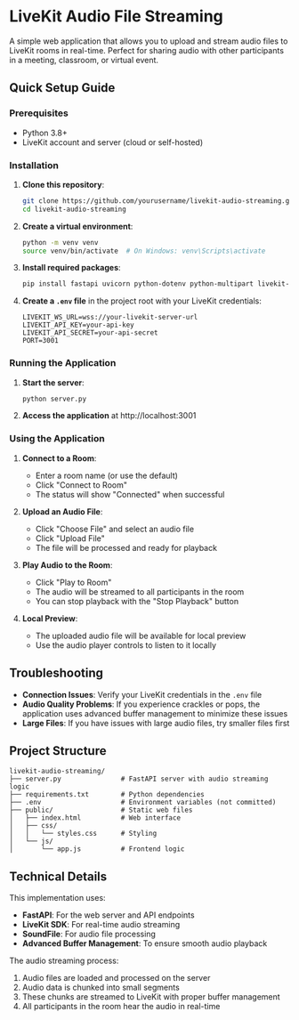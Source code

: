 # LiveKit Audio File Streaming

A simple web application that allows you to upload and stream audio files to LiveKit rooms in real-time. Perfect for sharing audio with other participants in a meeting, classroom, or virtual event.

## Quick Setup Guide

### Prerequisites

- Python 3.8+
- LiveKit account and server (cloud or self-hosted)

### Installation

1. **Clone this repository**:
   ```bash
   git clone https://github.com/yourusername/livekit-audio-streaming.git
   cd livekit-audio-streaming
   ```

2. **Create a virtual environment**:
   ```bash
   python -m venv venv
   source venv/bin/activate  # On Windows: venv\Scripts\activate
   ```

3. **Install required packages**:
   ```bash
   pip install fastapi uvicorn python-dotenv python-multipart livekit-server-sdk livekit-rtc soundfile numpy pydantic
   ```

4. **Create a `.env` file** in the project root with your LiveKit credentials:
   ```
   LIVEKIT_WS_URL=wss://your-livekit-server-url
   LIVEKIT_API_KEY=your-api-key
   LIVEKIT_API_SECRET=your-api-secret
   PORT=3001
   ```

### Running the Application

1. **Start the server**:
   ```bash
   python server.py
   ```

2. **Access the application** at http://localhost:3001

### Using the Application

1. **Connect to a Room**:
   - Enter a room name (or use the default)
   - Click "Connect to Room"
   - The status will show "Connected" when successful

2. **Upload an Audio File**:
   - Click "Choose File" and select an audio file
   - Click "Upload File"
   - The file will be processed and ready for playback

3. **Play Audio to the Room**:
   - Click "Play to Room"
   - The audio will be streamed to all participants in the room
   - You can stop playback with the "Stop Playback" button

4. **Local Preview**:
   - The uploaded audio file will be available for local preview
   - Use the audio player controls to listen to it locally

## Troubleshooting

- **Connection Issues**: Verify your LiveKit credentials in the `.env` file
- **Audio Quality Problems**: If you experience crackles or pops, the application uses advanced buffer management to minimize these issues
- **Large Files**: If you have issues with large audio files, try smaller files first

## Project Structure

```
livekit-audio-streaming/
├── server.py               # FastAPI server with audio streaming logic
├── requirements.txt        # Python dependencies
├── .env                    # Environment variables (not committed)
├── public/                 # Static web files
│   ├── index.html          # Web interface
│   ├── css/
│   │   └── styles.css      # Styling
│   └── js/
│       └── app.js          # Frontend logic
```

## Technical Details

This implementation uses:
- **FastAPI**: For the web server and API endpoints
- **LiveKit SDK**: For real-time audio streaming
- **SoundFile**: For audio file processing
- **Advanced Buffer Management**: To ensure smooth audio playback

The audio streaming process:
1. Audio files are loaded and processed on the server
2. Audio data is chunked into small segments
3. These chunks are streamed to LiveKit with proper buffer management
4. All participants in the room hear the audio in real-time
